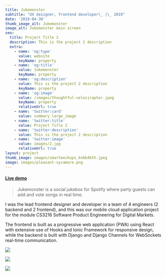 ```yaml
---
title: Jukemonster
subtitle: "UX designer, frontend developer\_ |\_ 2019"
date: '2019-04-30'
thumb_image_alt: Jukemonster
image_alt: Jukemonster main screen
seo:
  title: Project Title 2
  description: This is the project 2 description
  extra:
    - name: 'og:type'
      value: website
      keyName: property
    - name: 'og:title'
      value: Jukemonster
      keyName: property
    - name: 'og:description'
      value: This is the project 2 description
      keyName: property
    - name: 'og:image'
      value: /images/thoughtful-velociraptor.jpeg
      keyName: property
      relativeUrl: true
    - name: 'twitter:card'
      value: summary_large_image
    - name: 'twitter:title'
      value: Project Title 2
    - name: 'twitter:description'
      value: This is the project 2 description
    - name: 'twitter:image'
      value: images/2.jpg
      relativeUrl: true
layout: project
thumb_image: images/smartmockups_kn6b4bth.jpeg
image: images/pleasant-sycamore.png
---
```

#### [Live demo](https://www.juke.monster/)

> Jukemonster is a social jukebox for Spotify where party guests can add and vote songs in real time.

I was the lead frontend designer and developer in a team of 4 engineers (2 backend and 2 frontend), and this was our mobile cloud application project for the module CS3216 Software Product Engineering for Digital Markets.

The frontend is built as a progressive web application (PWA) using React with extensive use of Hooks and Ionic Framework for responsive design, while the backend is built with Django and Django Channels for WebSockets real-time communication.

![](/images/Screenshot%202021-04-06%20at%204.15.19%20PM.png)

![](/images/melodic-neptune.jpeg)

![](/images/smartmockups_kn5u8bxt.jpeg)
